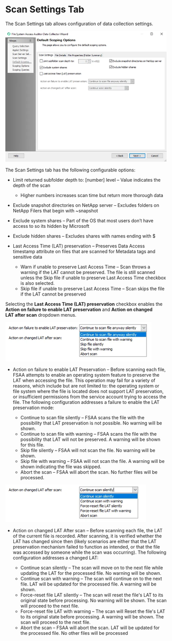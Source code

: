 # Scan Settings Tab

The Scan Settings tab allows configuration of data collection settings.

![FSAA Data Collector Wizard Default Scoping Options page Scan Settings tab](../../../../../../../static/img/product_docs/accessanalyzer/admin/datacollector/fsaa/scansettings.webp)

The Scan Settings tab has the following configurable options:

- Limit returned subfolder depth to: [number] level – Value indicates the depth of the scan

    - Higher numbers increases scan time but return more thorough data

- Exclude snapshot directories on NetApp server – Excludes folders on NetApp Filers that begin with
  ~snapshot
- Exclude system shares – Part of the OS that most users don’t have access to so its hidden by
  Microsoft
- Exclude hidden shares – Excludes shares with names ending with $
- Last Access Time (LAT) preservation – Preserves Data Access timestamp attribute on files that are
  scanned for Metadata tags and sensitive data

    - Warn if unable to preserve Last Access Time – Scan throws a warning if the LAT cannot be
      preserved. The file is still scanned unless the Skip file if unable to preserve Last Access
      Time checkbox is also selected.
    - Skip file if unable to preserve Last Access Time – Scan skips the file if the LAT cannot be
      preserved

Selecting the **Last Access Time (LAT) preservation** checkbox enables the **Action on failure to
enable LAT preservation** and **Action on changed LAT after scan** dropdown menus.

![Action on failure to enable LAT preservation dropdown options](../../../../../../../static/img/product_docs/accessanalyzer/admin/datacollector/fsaa/defaultscopingoptions/actionlatpreservationfailure.webp)

- Action on failure to enable LAT Preservation – Before scanning each file, FSAA attempts to enable
  an operating system feature to preserve the LAT when accessing the file. This operation may fail
  for a variety of reasons, which include but are not limited to: the operating system or file
  system where the file is located does not support LAT preservation, or insufficient permissions
  from the service account trying to access the file. The following configuration addresses a
  failure to enable the LAT preservation mode:

    - Continue to scan file silently – FSAA scans the file with the possibility that LAT
      preservation is not possible. No warning will be shown.
    - Continue to scan file with warning – FSAA scans the file with the possibility that LAT will
      not be preserved. A warning will be shown for this file.
    - Skip file silently – FSAA will not scan the file. No warning will be shown.
    - Skip file with warning – FSAA will not scan the file. A warning will be shown indicating the
      file was skipped.
    - Abort the scan – FSAA will abort the scan. No further files will be processed.

![Action on changed LAT after scan dropdown options](../../../../../../../static/img/product_docs/accessanalyzer/admin/datacollector/fsaa/defaultscopingoptions/actionchangedlat.webp)

- Action on changed LAT After scan – Before scanning each file, the LAT of the current file is
  recorded. After scanning, it is verified whether the LAT has changed since then (likely scenarios
  are either that the LAT preservation mechanism failed to function as intended, or that the file
  was accessed by someone while the scan was occurring). The following configuration addresses a
  changed LAT:

    - Continue scan silently – The scan will move on to the next file while updating the LAT for the
      processed file. No warning will be shown.
    - Continue scan with warning – The scan will continue on to the next file. LAT will be updated
      for the processed file. A warning will be shown.
    - Force-reset file LAT silently – The scan will reset the file's LAT to its original state
      before processing. No warning will be shown. The scan will proceed to the next file.
    - Force-reset file LAT with warning – The scan will Reset the file's LAT to its original state
      before processing. A warning will be shown. The scan will proceed to the next file.
    - Abort the scan – FSAA will abort the scan. LAT will be updated for the processed file. No
      other files will be processed
